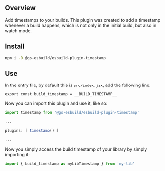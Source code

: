 ## Overview

Add timestamps to your builds. This plugin was created to add a timestamp whenever a build happens, which is not only in the initial build, but also in watch mode.

## Install

```bash
npm i -D @gs-esbuild/esbuild-plugin-timestamp
```

## Use

In the entry file, by default this is `src/index.jsx`, add the following line:

```
export const build_timestamp = __BUILD_TIMESTAMP__
```

Now you can import this plugin and use it, like so:

```js
import timestamp from '@gs-esbuild/esbuild-plugin-timestamp'

...

plugins: [ timestamp() ]

...
```

Now you simply access the build timestamp of your library by simply importing it:

```js
import { build_timestamp as myLibTimestamp } from 'my-lib'
```